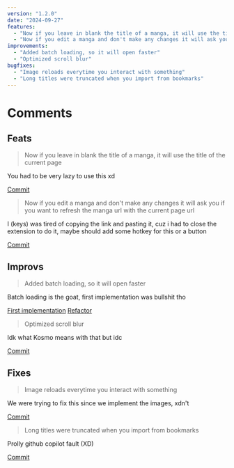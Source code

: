 ```yaml
---
version: "1.2.0"
date: "2024-09-27"
features:
  - "Now if you leave in blank the title of a manga, it will use the title of the current page"
  - "Now if you edit a manga and don't make any changes it will ask you if you want to refresh the manga url with the current page url"
improvements:
  - "Added batch loading, so it will open faster" 
  - "Optimized scroll blur"
bugfixes:
  - "Image reloads everytime you interact with something"
  - "Long titles were truncated when you import from bookmarks"
---
```



# Comments

## Feats

> Now if you leave in blank the title of a manga, it will use the title of the current page

You had to be very lazy to use this xd

[Commit](https://github.com/Kosmosama/Manga-Extension/commit/10b96258548cb47a0f1877b2476f4d812900fea6)


> Now if you edit a manga and don't make any changes it will ask you if you want to refresh the manga url with the current page url

I (keys) was tired of copying the link and pasting it, cuz i had to close the extension to do it, maybe should add some hotkey for this or a button

[Commit](https://github.com/Kosmosama/Manga-Extension/commit/8d65d144f4f73050f7f292ea42bfa91c9037bf87)



## Improvs

> Added batch loading, so it will open faster

Batch loading is the goat, first implementation was bullshit tho

[First implementation](https://github.com/Kosmosama/Manga-Extension/commit/4213e3905aca86ffd10346369387f9edc37d2ae5#diff-5c6a1301c6b59b30a040d747d065e861d3dd98bde0e5a4356d92d594e9835986R9)
[Refactor](https://github.com/Kosmosama/Manga-Extension/commit/8c538175b924ec72983f29f867e27e55ab799b14)



> Optimized scroll blur

Idk what Kosmo means with that but idc

[Commit](https://github.com/Kosmosama/Manga-Extension/commit/8c538175b924ec72983f29f867e27e55ab799b14)



## Fixes



> Image reloads everytime you interact with something

We were trying to fix this since we implement the images, xdn't

[Commit](https://github.com/Kosmosama/Manga-Extension/commit/b021133ca7720d8f106d46b0a88887d0a2cb45ac)



> Long titles were truncated when you import from bookmarks

Prolly github copilot fault (XD)

[Commit](https://github.com/Kosmosama/Manga-Extension/commit/632e9a4839caca4c45219b619d2012c32aefeacd)
